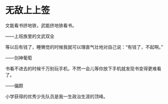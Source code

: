 # 无敌上上签

文能看书挤地铁，武能挤地铁看书。 

——上班族里的文武双全 

等以后有钱了，睡懒觉的时候我就可以理直气壮地对自己说：“有钱了，不起啊。” 

——剑神葡萄 

书看不进去的时候千万别玩手机，不然一会儿等你放下手机就发现书变得更难看了。 

——偏颇 

小学获得的优秀少先队员是我一生政治生涯的顶峰。